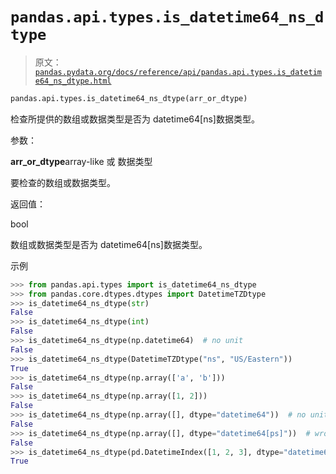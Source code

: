 # `pandas.api.types.is_datetime64_ns_dtype`

> 原文：[`pandas.pydata.org/docs/reference/api/pandas.api.types.is_datetime64_ns_dtype.html`](https://pandas.pydata.org/docs/reference/api/pandas.api.types.is_datetime64_ns_dtype.html)

```py
pandas.api.types.is_datetime64_ns_dtype(arr_or_dtype)
```

检查所提供的数组或数据类型是否为 datetime64[ns]数据类型。

参数：

**arr_or_dtype**array-like 或 数据类型

要检查的数组或数据类型。

返回值：

bool

数组或数据类型是否为 datetime64[ns]数据类型。

示例

```py
>>> from pandas.api.types import is_datetime64_ns_dtype
>>> from pandas.core.dtypes.dtypes import DatetimeTZDtype
>>> is_datetime64_ns_dtype(str)
False
>>> is_datetime64_ns_dtype(int)
False
>>> is_datetime64_ns_dtype(np.datetime64)  # no unit
False
>>> is_datetime64_ns_dtype(DatetimeTZDtype("ns", "US/Eastern"))
True
>>> is_datetime64_ns_dtype(np.array(['a', 'b']))
False
>>> is_datetime64_ns_dtype(np.array([1, 2]))
False
>>> is_datetime64_ns_dtype(np.array([], dtype="datetime64"))  # no unit
False
>>> is_datetime64_ns_dtype(np.array([], dtype="datetime64[ps]"))  # wrong unit
False
>>> is_datetime64_ns_dtype(pd.DatetimeIndex([1, 2, 3], dtype="datetime64[ns]"))
True 
```
